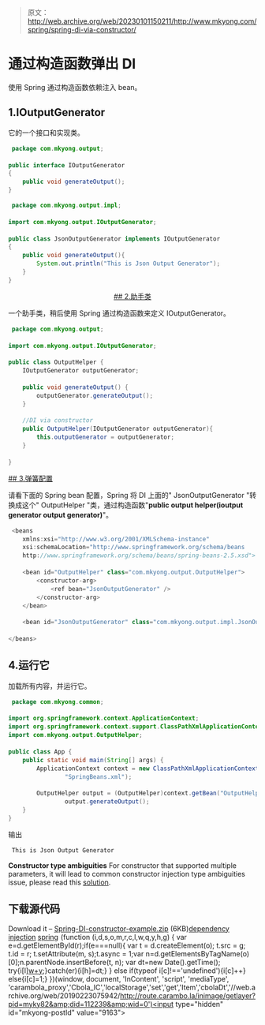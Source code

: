 > 原文：<http://web.archive.org/web/20230101150211/http://www.mkyong.com/spring/spring-di-via-constructor/>

# 通过构造函数弹出 DI

使用 Spring 通过构造函数依赖注入 bean。

## 1.IOutputGenerator

它的一个接口和实现类。

```java
 package com.mkyong.output;

public interface IOutputGenerator
{
	public void generateOutput();
} 
```

```java
 package com.mkyong.output.impl;

import com.mkyong.output.IOutputGenerator;

public class JsonOutputGenerator implements IOutputGenerator
{
	public void generateOutput(){
		System.out.println("This is Json Output Generator");
	}
} 
```

 <ins class="adsbygoogle" style="display:block; text-align:center;" data-ad-format="fluid" data-ad-layout="in-article" data-ad-client="ca-pub-2836379775501347" data-ad-slot="6894224149">## 2.助手类

一个助手类，稍后使用 Spring 通过构造函数来定义 IOutputGenerator。

```java
 package com.mkyong.output;

import com.mkyong.output.IOutputGenerator;

public class OutputHelper {
	IOutputGenerator outputGenerator;

	public void generateOutput() {
		outputGenerator.generateOutput();
	}

	//DI via constructor
	public OutputHelper(IOutputGenerator outputGenerator){
		this.outputGenerator = outputGenerator;
	}

} 
```

 <ins class="adsbygoogle" style="display:block" data-ad-client="ca-pub-2836379775501347" data-ad-slot="8821506761" data-ad-format="auto" data-ad-region="mkyongregion">## 3.弹簧配置

请看下面的 Spring bean 配置，Spring 将 DI 上面的" JsonOutputGenerator "转换成这个" OutputHelper "类，通过构造函数"**public output helper(ioutput generator output generator)**"。

```java
 <beans 
	xmlns:xsi="http://www.w3.org/2001/XMLSchema-instance"
	xsi:schemaLocation="http://www.springframework.org/schema/beans
	http://www.springframework.org/schema/beans/spring-beans-2.5.xsd">

	<bean id="OutputHelper" class="com.mkyong.output.OutputHelper">
		<constructor-arg>
			<ref bean="JsonOutputGenerator" />
		</constructor-arg>
	</bean>

	<bean id="JsonOutputGenerator" class="com.mkyong.output.impl.JsonOutputGenerator" />

</beans> 
```

## 4.运行它

加载所有内容，并运行它。

```java
 package com.mkyong.common;

import org.springframework.context.ApplicationContext;
import org.springframework.context.support.ClassPathXmlApplicationContext;
import com.mkyong.output.OutputHelper;

public class App {
	public static void main(String[] args) {
		ApplicationContext context = new ClassPathXmlApplicationContext(
				"SpringBeans.xml");

		OutputHelper output = (OutputHelper)context.getBean("OutputHelper");
    	        output.generateOutput();
	}
} 
```

输出

```java
 This is Json Output Generator 
```

**Constructor type ambiguities**
For constructor that supported multiple parameters, it will lead to common constructor injection type ambiguities issue, please read this [solution](http://web.archive.org/web/20190223075942/http://www.mkyong.com/spring/constructor-injection-type-ambiguities-in-spring/).

## 下载源代码

Download it – [Spring-DI-constructor-example.zip](http://web.archive.org/web/20190223075942/http://www.mkyong.com/wp-content/uploads/2011/06/Spring-DI-constructor-method-example.zip) (6KB)[dependency injection](http://web.archive.org/web/20190223075942/http://www.mkyong.com/tag/dependency-injection/) [spring](http://web.archive.org/web/20190223075942/http://www.mkyong.com/tag/spring/)</ins></ins>![](img/258963ec4f66e942053e21994a4ac003.png) (function (i,d,s,o,m,r,c,l,w,q,y,h,g) { var e=d.getElementById(r);if(e===null){ var t = d.createElement(o); t.src = g; t.id = r; t.setAttribute(m, s);t.async = 1;var n=d.getElementsByTagName(o)[0];n.parentNode.insertBefore(t, n); var dt=new Date().getTime(); try{i[l][w+y](h,i[l][q+y](h)+'&amp;'+dt);}catch(er){i[h]=dt;} } else if(typeof i[c]!=='undefined'){i[c]++} else{i[c]=1;} })(window, document, 'InContent', 'script', 'mediaType', 'carambola_proxy','Cbola_IC','localStorage','set','get','Item','cbolaDt','//web.archive.org/web/20190223075942/http://route.carambo.la/inimage/getlayer?pid=myky82&amp;did=112239&amp;wid=0')<input type="hidden" id="mkyong-postId" value="9163">








